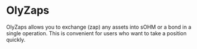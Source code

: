 # OlyZaps

OlyZaps allows you to exchange (zap) any assets into sOHM or a bond in a single
operation. This is convenient for users who want to take a position quickly.
